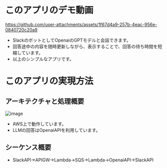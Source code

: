 # このアプリのデモ動画

https://github.com/user-attachments/assets/1f67d4a9-257b-4eac-956e-0840720c20a9

* SlackのボットとしてOpenaiのGPTモデルと会話できます。
* 回答途中の内容を随時更新しながら、表示することで、回答の待ち時間を短縮しています。
* 以上のシンプルなアプリです。

# このアプリの実現方法
## アーキテクチャと処理概要
![image](https://github.com/user-attachments/assets/51ef55ce-8bab-4b94-a6ae-f13d7e3d2c65)


* AWS上で動作しています。
* LLMの回答はOpenaiAPIを利用しています。


## シーケンス概要
* SlackAPI→APIGW→Lambda→SQS→Lambda→OpenaiAPI→SlackAPI
